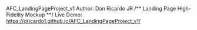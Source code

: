 AFC_LandingPageProject_v1
Author: Don Ricardo JR
/** Landing Page High-Fidelity Mockup **/
Live Demo: https://dricardo1.github.io/AFC_LandingPageProject_v1/
